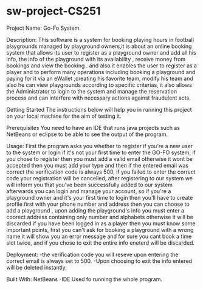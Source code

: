 # sw-project-CS251
Project Name:
Go-Fo System.

Description:
This software is a system for booking playing hours in football playgrounds managed by playground owners,it is about an online booking system that allows its user to register as a playground owner and add all his info, the info of the playground with its availability , receive money from bookings and view the booking . and 
also it enables the user to register as a player and to perform many operations including booking a playground and paying for it via an eWallet ,creating his favorite team, modify his team and also he can view playgrounds according to specific criterias, it also allows the Administrator to login to the system and manage the reservation process and can interfere with necessary actions against fraudulent acts.

Getting Started
The instructions below will help you in running this project on your local machine for the aim of testing it.  

Prerequisites
You need to have an IDE that runs java projects such as NetBeans or eclipse to be able to see the output of the program.

Usage:
First the program asks you whether to register if you're a new user to the system or login if it's not your first time to enter the GO-FO system, if you chose to register then you must add a valid email otherwise it wont be accepted then you must add your type and then if the entered email was correct the verification code is always 500, if you failed to enter the correct code your registration will be cancelled,
after registering to our system we will inform you that you've been successfully added to our system afterwards you can login and manage your account, so if you're a playground owner and it's your first time to login then you'll have to create profile first with your phone number and address then you can choose to add a playground , upon adding the playground's info you must enter a coorect address containing only number and alphabets otherwise it will be discarded
if you have been logged in as a player then you must know some important points, first you can't ask for booking a playground with a wrong name it will show you an error message and for sure you cant book a time slot twice, and if you chose to exit the entire info eneterd will be discarded.  

Deployment:
-the verification code you will reseve upon entering the correct email is always set to 500.
-Upon choosing to exit the info entered will be deleted instantly. 


Built With:
NetBeans -IDE Used fo running the whole program.


